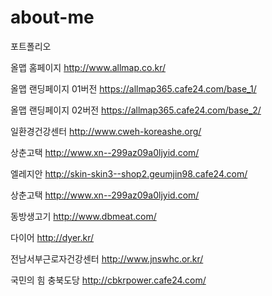# about-me
포트폴리오



올맵 홈페이지
http://www.allmap.co.kr/

올맵 랜딩페이지 01버전
https://allmap365.cafe24.com/base_1/

올맵 랜딩페이지 02버전
https://allmap365.cafe24.com/base_2/

일환경건강센터
http://www.cweh-koreashe.org/

상춘고택
http://www.xn--299az09a0ljyid.com/

엘레지안 
http://skin-skin3--shop2.geumjin98.cafe24.com/

상춘고택
http://www.xn--299az09a0ljyid.com/

동방생고기
http://www.dbmeat.com/

다이어
http://dyer.kr/

전남서부근로자건강센터
http://www.jnswhc.or.kr/

국민의 힘 충북도당
http://cbkrpower.cafe24.com/
